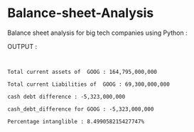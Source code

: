 # Balance-sheet-Analysis
Balance sheet analysis for big tech companies using Python : 

OUTPUT : 

```


Total current assets of  GOOG : 164,795,000,000

Total current Liabilities of  GOOG : 69,300,000,000

cash debt difference : -5,323,000,000

cash_debt_difference for GOOG : -5,323,000,000

Percentage intanglible : 8.499058215427747%



```
